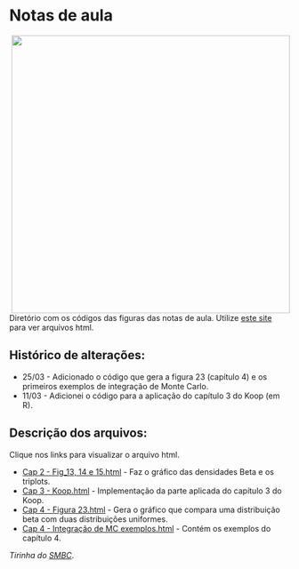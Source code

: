 # Notas de aula

<img src="https://www.smbc-comics.com/comics/20140523.png" width="500" align = "right">

Diretório com os códigos das figuras das notas de aula. Utilize [este site](https://htmlpreview.github.io/) para ver arquivos html.

## Histórico de alterações:

* 25/03 - Adicionado o código que gera a figura 23 (capítulo 4) e os primeiros exemplos de integração de Monte Carlo.
* 11/03 - Adicionei o código para a aplicação do capítulo 3 do Koop (em R).

## Descrição dos arquivos:

Clique nos links para visualizar o arquivo html.

* [Cap 2 - Fig_13, 14 e 15.html](https://htmlpreview.github.io/?https://github.com/aishameriane/Econometria-Bayesiana/blob/master/Notas-de-aula/Cap_2_-_Fig_13%2C_14_e_15.html) - Faz o gráfico das densidades Beta e os triplots.
* [Cap 3 - Koop.html](https://htmlpreview.github.io/?https://github.com/aishameriane/Econometria-Bayesiana/blob/master/Notas-de-aula/Cap_3_Koop.html) - Implementação da parte aplicada do capítulo 3 do Koop.
* [Cap 4 - Figura 23.html](https://htmlpreview.github.io/?https://github.com/aishameriane/Econometria-Bayesiana/blob/master/Notas-de-aula/Cap_4_-_Figura_23.html) - Gera o gráfico que compara uma distribuição beta com duas distribuições uniformes.
* [Cap 4 - Integração de MC exemplos.html](https://htmlpreview.github.io/?https://github.com/aishameriane/Econometria-Bayesiana/blob/master/Notas-de-aula/Cap%204%20-%20Integra%C3%A7%C3%A3o%20de%20MC%20exemplos.html) - Contém os exemplos do capítulo 4.

_Tirinha do [SMBC](https://www.smbc-comics.com/index.php?id=3366)_.
